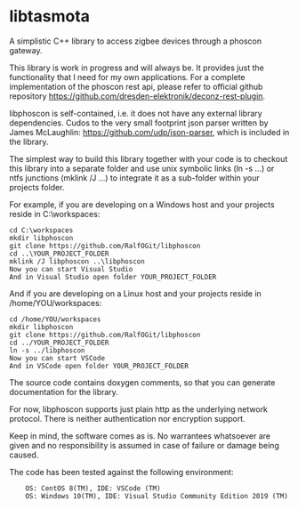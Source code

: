 # libtasmota
A simplistic C++ library to access zigbee devices through a phoscon gateway.

This library is work in progress and will always be. It provides just the functionality that I need for my own applications. For a complete implementation of the phoscon rest api, please refer to official github repository https://github.com/dresden-elektronik/deconz-rest-plugin.

libphoscon is self-contained, i.e. it does not have any external library dependencies. Cudos to the very small footprint json parser written by James McLaughlin: https://github.com/udp/json-parser, which is included in the library.

The simplest way to build this library together with your code is to checkout this library into a separate folder and use unix symbolic links (ln -s ...) or ntfs junctions (mklink /J ...) to integrate it as a sub-folder within your projects folder.

For example, if you are developing on a Windows host and your projects reside in C:\workspaces:

    cd C:\workspaces
    mkdir libphoscon
    git clone https://github.com/RalfOGit/libphoscon
    cd ..\YOUR_PROJECT_FOLDER
    mklink /J libphoscon ..\libphoscon
    Now you can start Visual Studio
    And in Visual Studio open folder YOUR_PROJECT_FOLDER

And if you are developing on a Linux host and your projects reside in /home/YOU/workspaces:

    cd /home/YOU/workspaces
    mkdir libphoscon
    git clone https://github.com/RalfOGit/libphoscon
    cd ../YOUR_PROJECT_FOLDER
    ln -s ../libphoscon
    Now you can start VSCode
    And in VSCode open folder YOUR_PROJECT_FOLDER

The source code contains doxygen comments, so that you can generate documentation for the library.

For now, libphoscon supports just plain http as the underlying network protocol. There is neither authentication nor encryption support.

Keep in mind, the software comes as is. No warrantees whatsoever are given and no responsibility is assumed in case of failure or damage being caused.

The code has been tested against the following environment:

        OS: CentOS 8(TM), IDE: VSCode (TM)
        OS: Windows 10(TM), IDE: Visual Studio Community Edition 2019 (TM)
